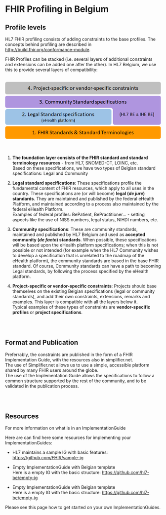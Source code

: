 # FHIR Profiling in Belgium

## Profile levels

HL7 FHIR profiling consists of adding constraints to the base profiles. The concepts behind profiling are described in http://build.fhir.org/conformance-module.  

FHIR Profiles can be stacked (i.e. several layers of additional constraints and extensions can be added one after the other). In HL7 Belgium, we use this to provide several layers of compatibility:
&nbsp;  
&nbsp;  

![profile layers](..\images\profile_layers.png)
&nbsp;  
&nbsp;  

1. **The foundation layer consists of the FHIR standard and standard terminology resources** - from HL7, SNOMED-CT, LOINC, etc.  
Based on these specifications, we have two types of Belgian standard specifications: Legal and Community
2. **Legal standard specifications**: These specifications profile the fundamental content of FHIR resources, which apply to all uses in the country. These specifications are (or will become) **legal (*de jure*) standards**. They are maintained and published by the federal eHealth Platform, and maintained according to a process also maintained by the federal eHealth Platform.   
Examples of federal profiles: BePatient, BePractitioner... - setting aspects like the use of NISS numbers, legal status, NIHDI numbers, etc.
3. **Community specifications**: These are community standards, maintained and published by HL7 Belgium and used as **accepted community (*de facto*) standards**. When possible, these specifications will be based upon the eHealth platform specifications; when this is not possible or not intended (for example when the HL7 Community wishes to develop a specification that is unrelated to the roadmap of the eHealth platform), the community standards are based in the base FHIR standard. Of course, Community standards can have a path to becoming Legal standards, by following the process specified by the eHealth platform.  

4. **Project-specific or vendor-specific constraints**: Projects should base themselves on the existing Belgian specifications (legal or community standards), and add their own constraints, extensions, remarks and examples. This layer is compatible with all the layers below it.  
Typical examples of these types of constraints are **vendor-specific profiles** or **project specifications**.  

&nbsp;  
&nbsp;

## Format and Publication

Preferrably, the constraints are published in the form of a FHIR Implementation Guide, with the resources also in simplifier.net.  
The use of Simplifier.net allows us to use a simple, accessible platform shared by many FHIR users around the globe.  
The use of the Implementation Guide allows the specifications to follow a common structure supported by the rest of the community, and to be validated in the publication process.

&nbsp;  
&nbsp;


## Resources

For more information on what is in an ImplementationGuide

Here are  can find here some resources for implementing your ImplementationGuides:


* HL7 maintains a sample IG with basic features: https://github.com/FHIR/sample-ig


* Empty ImplementationGuide with Belgian template  
Here is a empty IG with the basic structure: https://github.com/hl7-be/empty-ig  

* Empty ImplementationGuide with Belgian template  
Here is a empty IG with the basic structure: https://github.com/hl7-be/empty-ig  

Please see this page how to get started on your own ImplementationGuides.



